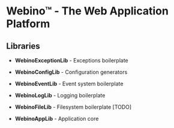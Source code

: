 # Webino™ - The Web Application Platform

## Libraries

- **WebinoExceptionLib** - Exceptions boilerplate

- **WebinoConfigLib** - Configuration generators

- **WebinoEventLib** - Event system boilerplate

- **WebinoLogLib** - Logging boilerplate

- **WebinoFileLib** - Filesystem boilerplate [TODO]

- **WebinoAppLib** - Application core
